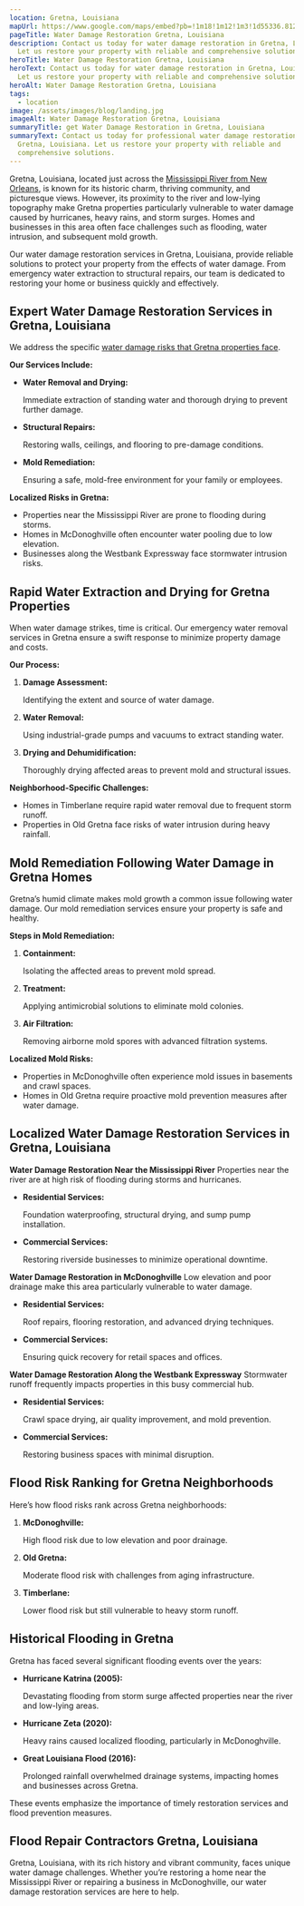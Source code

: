 ```yaml
---
location: Gretna, Louisiana
mapUrl: https://www.google.com/maps/embed?pb=!1m18!1m12!1m3!1d55336.81284160976!2d-90.09585088489038!3d29.90604132137023!2m3!1f0!2f0!3f0!3m2!1i1024!2i768!4f13.1!3m3!1m2!1s0x8620a6935065e5f1%3A0xc00e8b1ff0f6d0a7!2sGretna%2C%20LA!5e0!3m2!1sen!2sus!4v1735418231042!5m2!1sen!2sus
pageTitle: Water Damage Restoration Gretna, Louisiana
description: Contact us today for water damage restoration in Gretna, Louisiana.
  Let us restore your property with reliable and comprehensive solutions.
heroTitle: Water Damage Restoration Gretna, Louisiana
heroText: Contact us today for water damage restoration in Gretna, Louisiana.
  Let us restore your property with reliable and comprehensive solutions.
heroAlt: Water Damage Restoration Gretna, Louisiana
tags:
  - location
image: /assets/images/blog/landing.jpg
imageAlt: Water Damage Restoration Gretna, Louisiana
summaryTitle: get Water Damage Restoration in Gretna, Louisiana
summaryText: Contact us today for professional water damage restoration in
  Gretna, Louisiana. Let us restore your property with reliable and
  comprehensive solutions.
---
```

Gretna, Louisiana, located just across the [Mississippi River from New Orleans](/blog/louisiana-river-and-bayou-flooding-risks/), is known for its historic charm, thriving community, and picturesque views. However, its proximity to the river and low-lying topography make Gretna properties particularly vulnerable to water damage caused by hurricanes, heavy rains, and storm surges. Homes and businesses in this area often face challenges such as flooding, water intrusion, and subsequent mold growth.

Our water damage restoration services in Gretna, Louisiana, provide reliable solutions to protect your property from the effects of water damage. From emergency water extraction to structural repairs, our team is dedicated to restoring your home or business quickly and effectively.

## **Expert Water Damage Restoration Services in Gretna, Louisiana**

We address the specific [water damage risks that Gretna properties face](/blog/louisiana-hurricane-water-damage-guide/).

**Our Services Include:**

* **Water Removal and Drying:**

   Immediate extraction of standing water and thorough drying to prevent further damage.
* **Structural Repairs:**

   Restoring walls, ceilings, and flooring to pre-damage conditions.
* **Mold Remediation:**

   Ensuring a safe, mold-free environment for your family or employees.

**Localized Risks in Gretna:**

* Properties near the Mississippi River are prone to flooding during storms.
* Homes in McDonoghville often encounter water pooling due to low elevation.
* Businesses along the Westbank Expressway face stormwater intrusion risks.

## **Rapid Water Extraction and Drying for Gretna Properties**

When water damage strikes, time is critical. Our emergency water removal services in Gretna ensure a swift response to minimize property damage and costs.

**Our Process:**

1. **Damage Assessment:**

   Identifying the extent and source of water damage.
2. **Water Removal:**

   Using industrial-grade pumps and vacuums to extract standing water.
3. **Drying and Dehumidification:**

   Thoroughly drying affected areas to prevent mold and structural issues.

**Neighborhood-Specific Challenges:**

* Homes in Timberlane require rapid water removal due to frequent storm runoff.
* Properties in Old Gretna face risks of water intrusion during heavy rainfall.

## **Mold Remediation Following Water Damage in Gretna Homes**

Gretna’s humid climate makes mold growth a common issue following water damage. Our mold remediation services ensure your property is safe and healthy.

**Steps in Mold Remediation:**

1. **Containment:**

   Isolating the affected areas to prevent mold spread.
2. **Treatment:**

   Applying antimicrobial solutions to eliminate mold colonies.
3. **Air Filtration:**

   Removing airborne mold spores with advanced filtration systems.

**Localized Mold Risks:**

* Properties in McDonoghville often experience mold issues in basements and crawl spaces.
* Homes in Old Gretna require proactive mold prevention measures after water damage.

## **Localized Water Damage Restoration Services in Gretna, Louisiana**

**Water Damage Restoration Near the Mississippi River**
Properties near the river are at high risk of flooding during storms and hurricanes.

* **Residential Services:**

   Foundation waterproofing, structural drying, and sump pump installation.
* **Commercial Services:**

   Restoring riverside businesses to minimize operational downtime.

**Water Damage Restoration in McDonoghville**
Low elevation and poor drainage make this area particularly vulnerable to water damage.

* **Residential Services:**

   Roof repairs, flooring restoration, and advanced drying techniques.
* **Commercial Services:**

   Ensuring quick recovery for retail spaces and offices.

**Water Damage Restoration Along the Westbank Expressway**
Stormwater runoff frequently impacts properties in this busy commercial hub.

* **Residential Services:**

   Crawl space drying, air quality improvement, and mold prevention.
* **Commercial Services:**

   Restoring business spaces with minimal disruption.

## **Flood Risk Ranking for Gretna Neighborhoods**

Here’s how flood risks rank across Gretna neighborhoods:

1. **McDonoghville:**

   High flood risk due to low elevation and poor drainage.
2. **Old Gretna:**

   Moderate flood risk with challenges from aging infrastructure.
3. **Timberlane:**

   Lower flood risk but still vulnerable to heavy storm runoff.

## **Historical Flooding in Gretna**

Gretna has faced several significant flooding events over the years:

* **Hurricane Katrina (2005):**

   Devastating flooding from storm surge affected properties near the river and low-lying areas.
* **Hurricane Zeta (2020):**

   Heavy rains caused localized flooding, particularly in McDonoghville.
* **Great Louisiana Flood (2016):**

   Prolonged rainfall overwhelmed drainage systems, impacting homes and businesses across Gretna.

These events emphasize the importance of timely restoration services and flood prevention measures.

## **Flood Repair Contractors Gretna, Louisiana**

Gretna, Louisiana, with its rich history and vibrant community, faces unique water damage challenges. Whether you’re restoring a home near the Mississippi River or repairing a business in McDonoghville, our water damage restoration services are here to help.
